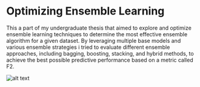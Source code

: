 # Optimizing Ensemble Learning

This a part of my undergraduate thesis that aimed to explore and optimize ensemble learning techniques to determine the most effective ensemble algorithm for a given dataset. By leveraging multiple base models and various ensemble strategies i tried to evaluate different ensemble approaches, including bagging, boosting, stacking, and hybrid methods, to achieve the best possible predictive performance based on a metric called F2.

![alt text](https://github.com/PanosKats/Ensemble-Learning/blob/main/Ensemble_Learning_Results.png "Ensemble_Learning_Results")
